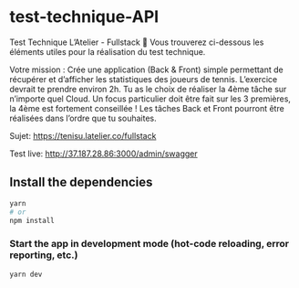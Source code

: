 # test-technique-API

Test Technique L’Atelier - Fullstack 🚀
Vous trouverez ci-dessous les éléments utiles pour la réalisation du test technique.

Votre mission :
Crée une application (Back & Front) simple permettant de récupérer et d’afficher les statistiques des joueurs de tennis. L’exercice devrait te prendre environ 2h. Tu as le choix de réaliser la 4ème tâche sur n’importe quel Cloud. Un focus particulier doit être fait sur les 3 premières, la 4ème est fortement conseillée ! Les tâches Back et Front pourront être réalisées dans l’ordre que tu souhaites.

Sujet:
https://tenisu.latelier.co/fullstack

Test live:
http://37.187.28.86:3000/admin/swagger

## Install the dependencies
```bash
yarn
# or
npm install
```

### Start the app in development mode (hot-code reloading, error reporting, etc.)
```bash
yarn dev
```
